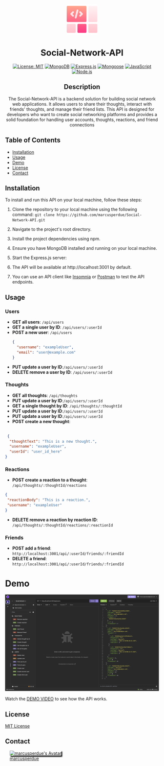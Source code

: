 <div align="center">

  <img src="https://github.com/marcusperdue/Regular-Expressions-Email-Validation/raw/main/assets/logo.png" alt="Logo" width="100">

# Social-Network-API

[![License: MIT](https://img.shields.io/badge/License-MIT-yellow.svg)](https://opensource.org/licenses/MIT)
[![MongoDB](https://img.shields.io/badge/MongoDB-4EA94B?logo=mongodb&logoColor=fff&style=flat)](https://www.mongodb.com/)
[![Express.js](https://img.shields.io/badge/Express.js-000?logo=express&logoColor=fff&style=flat)](https://expressjs.com/)
[![Mongoose](https://img.shields.io/badge/Mongoose-880000?logo=mongoose&logoColor=fff&style=flat)](https://mongoosejs.com/)
[![JavaScript](https://img.shields.io/badge/JavaScript-F7DF1E?logo=javascript&logoColor=000&style=flat)](https://developer.mozilla.org/en-US/docs/Web/JavaScript)
[![Node.js](https://img.shields.io/badge/Node.js-393?logo=nodedotjs&logoColor=fff&style=flat)](https://nodejs.org/en)

## Description

The Social-Network-API is a backend solution for building social network web applications. It allows users to share their thoughts, interact with friends' thoughts, and manage their friend lists. This API is designed for developers who want to create social networking platforms and provides a solid foundation for handling user accounts, thoughts, reactions, and friend connections
</div>

## Table of Contents

* [Installation](#installation)
* [Usage](#usage)
* [Demo](#demo)
* [License](#license)
* [Contact](#contact)

## Installation
 
To install and run this API on your local machine, follow these steps:

1. Clone the repository to your local machine using the following command:
``` git clone https://github.com/marcusperdue/Social-Network-API.git ```

2. Navigate to the project's root directory.

3. Install the project dependencies using npm.

4. Ensure you have MongoDB installed and running on your local machine.

5. Start the Express.js server:

6. The API will be available at http://localhost:3001 by default.

7. You can use an API client like [Insomnia](https://insomnia.rest/) or [Postman](https://www.postman.com/) to test the API endpoints.

## Usage

### Users

- **GET all users**: `/api/users`
- **GET a single user by ID**: `/api/users/:userId`
- **POST a new user**: `/api/users`
  ```json
  {
    "username": "exampleUser",
    "email": "user@example.com"
  }
  ```
- **PUT update a user by ID**:`/api/users/:userId`
- **DELETE remove a user by ID**: `/api/users/:userId`
 
### Thoughts
- **GET all thoughts**: `/api/thoughts`
- **PUT update a user by ID**:`/api/users/:userId`
- **GET a single thought by ID**: `/api/thoughts/:thoughtId`
- **PUT update a user by ID**:`/api/users/:userId`
- **PUT update a user by ID**:`/api/users/:userId`
- **POST create a new thought**:
```json

 {
  "thoughtText": "This is a new thought.",
  "username": "exampleUser",
  "userId": "user_id_here"
}
```
### Reactions
- **POST create a reaction to a thought**: `/api/thoughts/:thoughtId/reactions`
 ```json
{
  "reactionBody": "This is a reaction.",
  "username": "exampleUser"
}
```
- **DELETE remove a reaction by reaction ID**: `/api/thoughts/:thoughtId/reactions/:reactionId`

### Friends
- **POST add a friend**: `http://localhost:3001/api/:userId/friends/:friendId`
- **DELETE a friend**: `http://localhost:3001/api/:userId/friends/:friendId`


# Demo
![Demo](/assets/images/screenshot.png)


Watch the [DEMO VIDEO](https://example.com/demo-video) to see how the API works.

## License

[MIT License](https://opensource.org/licenses/MIT)

 

 ## Contact

<div style="margin: 0 15px;">
    <a href="https://github.com/marcusperdue">
      <img src="https://avatars.githubusercontent.com/marcusperdue?s=100" alt="marcusperdue's Avatar" width="100"  style="box-shadow: 3px 3px 3px black;">
    </a>
    <br>
    <a href="https://github.com/marcusperdue">marcusperdue</a>
</div>

</div>